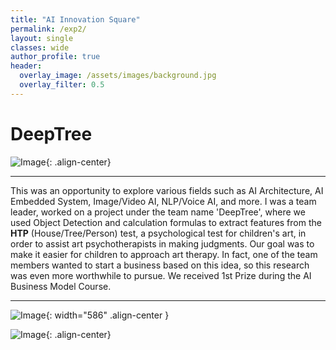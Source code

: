 ```yaml
---  
title: "AI Innovation Square"
permalink: /exp2/
layout: single
classes: wide
author_profile: true
header:
  overlay_image: /assets/images/background.jpg
  overlay_filter: 0.5
---
```

  

# DeepTree

![Image](https://haribojun.github.io/assets/images/exp_0.png){: .align-center}


---
  
  This was an opportunity to explore various fields such as AI Architecture, AI Embedded System, Image/Video AI, NLP/Voice AI, and more. I was a team leader, worked on a project under the team name 'DeepTree', where we used Object Detection and calculation formulas to extract features from the **HTP** (House/Tree/Person) test, a psychological test for children's art, in order to assist art psychotherapists in making judgments. Our goal was to make it easier for children to approach art therapy. In fact, one of the team members wanted to start a business based on this idea, so this research was even more worthwhile to pursue. We received 1st Prize during the AI Business Model Course.


---
![Image](https://haribojun.github.io/assets/images/exp_0-2.JPG){: width="586" .align-center }

![Image](https://haribojun.github.io/assets/images/exp_0-3.jpg){: .align-center}

